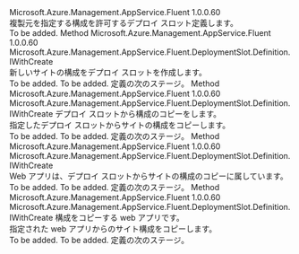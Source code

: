 <Type Name="IWithConfiguration" FullName="Microsoft.Azure.Management.AppService.Fluent.DeploymentSlot.Definition.IWithConfiguration">
  <TypeSignature Language="C#" Value="public interface IWithConfiguration" />
  <TypeSignature Language="ILAsm" Value=".class public interface auto ansi abstract IWithConfiguration" />
  <TypeSignature Language="DocId" Value="T:Microsoft.Azure.Management.AppService.Fluent.DeploymentSlot.Definition.IWithConfiguration" />
  <TypeSignature Language="VB.NET" Value="Public Interface IWithConfiguration" />
  <TypeSignature Language="F#" Value="type IWithConfiguration = interface" />
  <AssemblyInfo>
    <AssemblyName>Microsoft.Azure.Management.AppService.Fluent</AssemblyName>
    <AssemblyVersion>1.0.0.60</AssemblyVersion>
  </AssemblyInfo>
  <Interfaces />
  <Docs>
    <summary>
            複製元を指定する構成を許可するデプロイ スロット定義します。
            </summary>
    <remarks>To be added.</remarks>
  </Docs>
  <Members>
    <Member MemberName="WithBrandNewConfiguration">
      <MemberSignature Language="C#" Value="public Microsoft.Azure.Management.AppService.Fluent.DeploymentSlot.Definition.IWithCreate WithBrandNewConfiguration ();" />
      <MemberSignature Language="ILAsm" Value=".method public hidebysig newslot virtual instance class Microsoft.Azure.Management.AppService.Fluent.DeploymentSlot.Definition.IWithCreate WithBrandNewConfiguration() cil managed" />
      <MemberSignature Language="DocId" Value="M:Microsoft.Azure.Management.AppService.Fluent.DeploymentSlot.Definition.IWithConfiguration.WithBrandNewConfiguration" />
      <MemberSignature Language="VB.NET" Value="Public Function WithBrandNewConfiguration () As IWithCreate" />
      <MemberSignature Language="F#" Value="abstract member WithBrandNewConfiguration : unit -&gt; Microsoft.Azure.Management.AppService.Fluent.DeploymentSlot.Definition.IWithCreate" Usage="iWithConfiguration.WithBrandNewConfiguration " />
      <MemberType>Method</MemberType>
      <AssemblyInfo>
        <AssemblyName>Microsoft.Azure.Management.AppService.Fluent</AssemblyName>
        <AssemblyVersion>1.0.0.60</AssemblyVersion>
      </AssemblyInfo>
      <ReturnValue>
        <ReturnType>Microsoft.Azure.Management.AppService.Fluent.DeploymentSlot.Definition.IWithCreate</ReturnType>
      </ReturnValue>
      <Parameters />
      <Docs>
        <summary>
            新しいサイトの構成をデプロイ スロットを作成します。
            </summary>
        <returns>To be added.</returns>
        <remarks>To be added.</remarks>
        <return>定義の次のステージ。</return>
      </Docs>
    </Member>
    <Member MemberName="WithConfigurationFromDeploymentSlot">
      <MemberSignature Language="C#" Value="public Microsoft.Azure.Management.AppService.Fluent.DeploymentSlot.Definition.IWithCreate WithConfigurationFromDeploymentSlot (Microsoft.Azure.Management.AppService.Fluent.IDeploymentSlot deploymentSlot);" />
      <MemberSignature Language="ILAsm" Value=".method public hidebysig newslot virtual instance class Microsoft.Azure.Management.AppService.Fluent.DeploymentSlot.Definition.IWithCreate WithConfigurationFromDeploymentSlot(class Microsoft.Azure.Management.AppService.Fluent.IDeploymentSlot deploymentSlot) cil managed" />
      <MemberSignature Language="DocId" Value="M:Microsoft.Azure.Management.AppService.Fluent.DeploymentSlot.Definition.IWithConfiguration.WithConfigurationFromDeploymentSlot(Microsoft.Azure.Management.AppService.Fluent.IDeploymentSlot)" />
      <MemberSignature Language="VB.NET" Value="Public Function WithConfigurationFromDeploymentSlot (deploymentSlot As IDeploymentSlot) As IWithCreate" />
      <MemberSignature Language="F#" Value="abstract member WithConfigurationFromDeploymentSlot : Microsoft.Azure.Management.AppService.Fluent.IDeploymentSlot -&gt; Microsoft.Azure.Management.AppService.Fluent.DeploymentSlot.Definition.IWithCreate" Usage="iWithConfiguration.WithConfigurationFromDeploymentSlot deploymentSlot" />
      <MemberType>Method</MemberType>
      <AssemblyInfo>
        <AssemblyName>Microsoft.Azure.Management.AppService.Fluent</AssemblyName>
        <AssemblyVersion>1.0.0.60</AssemblyVersion>
      </AssemblyInfo>
      <ReturnValue>
        <ReturnType>Microsoft.Azure.Management.AppService.Fluent.DeploymentSlot.Definition.IWithCreate</ReturnType>
      </ReturnValue>
      <Parameters>
        <Parameter Name="deploymentSlot" Type="Microsoft.Azure.Management.AppService.Fluent.IDeploymentSlot" />
      </Parameters>
      <Docs>
        <param name="deploymentSlot">デプロイ スロットから構成のコピーをします。</param>
        <summary>
            指定したデプロイ スロットからサイトの構成をコピーします。
            </summary>
        <returns>To be added.</returns>
        <remarks>To be added.</remarks>
        <return>定義の次のステージ。</return>
      </Docs>
    </Member>
    <Member MemberName="WithConfigurationFromParent">
      <MemberSignature Language="C#" Value="public Microsoft.Azure.Management.AppService.Fluent.DeploymentSlot.Definition.IWithCreate WithConfigurationFromParent ();" />
      <MemberSignature Language="ILAsm" Value=".method public hidebysig newslot virtual instance class Microsoft.Azure.Management.AppService.Fluent.DeploymentSlot.Definition.IWithCreate WithConfigurationFromParent() cil managed" />
      <MemberSignature Language="DocId" Value="M:Microsoft.Azure.Management.AppService.Fluent.DeploymentSlot.Definition.IWithConfiguration.WithConfigurationFromParent" />
      <MemberSignature Language="VB.NET" Value="Public Function WithConfigurationFromParent () As IWithCreate" />
      <MemberSignature Language="F#" Value="abstract member WithConfigurationFromParent : unit -&gt; Microsoft.Azure.Management.AppService.Fluent.DeploymentSlot.Definition.IWithCreate" Usage="iWithConfiguration.WithConfigurationFromParent " />
      <MemberType>Method</MemberType>
      <AssemblyInfo>
        <AssemblyName>Microsoft.Azure.Management.AppService.Fluent</AssemblyName>
        <AssemblyVersion>1.0.0.60</AssemblyVersion>
      </AssemblyInfo>
      <ReturnValue>
        <ReturnType>Microsoft.Azure.Management.AppService.Fluent.DeploymentSlot.Definition.IWithCreate</ReturnType>
      </ReturnValue>
      <Parameters />
      <Docs>
        <summary>
            Web アプリは、デプロイ スロットからサイトの構成のコピーに属しています。
            </summary>
        <returns>To be added.</returns>
        <remarks>To be added.</remarks>
        <return>定義の次のステージ。</return>
      </Docs>
    </Member>
    <Member MemberName="WithConfigurationFromWebApp">
      <MemberSignature Language="C#" Value="public Microsoft.Azure.Management.AppService.Fluent.DeploymentSlot.Definition.IWithCreate WithConfigurationFromWebApp (Microsoft.Azure.Management.AppService.Fluent.IWebApp webApp);" />
      <MemberSignature Language="ILAsm" Value=".method public hidebysig newslot virtual instance class Microsoft.Azure.Management.AppService.Fluent.DeploymentSlot.Definition.IWithCreate WithConfigurationFromWebApp(class Microsoft.Azure.Management.AppService.Fluent.IWebApp webApp) cil managed" />
      <MemberSignature Language="DocId" Value="M:Microsoft.Azure.Management.AppService.Fluent.DeploymentSlot.Definition.IWithConfiguration.WithConfigurationFromWebApp(Microsoft.Azure.Management.AppService.Fluent.IWebApp)" />
      <MemberSignature Language="VB.NET" Value="Public Function WithConfigurationFromWebApp (webApp As IWebApp) As IWithCreate" />
      <MemberSignature Language="F#" Value="abstract member WithConfigurationFromWebApp : Microsoft.Azure.Management.AppService.Fluent.IWebApp -&gt; Microsoft.Azure.Management.AppService.Fluent.DeploymentSlot.Definition.IWithCreate" Usage="iWithConfiguration.WithConfigurationFromWebApp webApp" />
      <MemberType>Method</MemberType>
      <AssemblyInfo>
        <AssemblyName>Microsoft.Azure.Management.AppService.Fluent</AssemblyName>
        <AssemblyVersion>1.0.0.60</AssemblyVersion>
      </AssemblyInfo>
      <ReturnValue>
        <ReturnType>Microsoft.Azure.Management.AppService.Fluent.DeploymentSlot.Definition.IWithCreate</ReturnType>
      </ReturnValue>
      <Parameters>
        <Parameter Name="webApp" Type="Microsoft.Azure.Management.AppService.Fluent.IWebApp" />
      </Parameters>
      <Docs>
        <param name="webApp">構成をコピーする web アプリです。</param>
        <summary>
            指定された web アプリからのサイト構成をコピーします。
            </summary>
        <returns>To be added.</returns>
        <remarks>To be added.</remarks>
        <return>定義の次のステージ。</return>
      </Docs>
    </Member>
  </Members>
</Type>